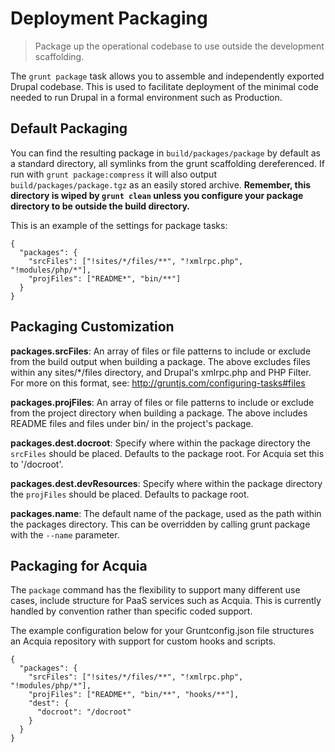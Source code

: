 # Deployment Packaging

> Package up the operational codebase to use outside the development scaffolding.

The `grunt package` task allows you to assemble and independently exported
Drupal codebase. This is used to facilitate deployment of the minimal code
needed to run Drupal in a formal environment such as Production.

## Default Packaging

You can find the resulting package in `build/packages/package` by default as a
standard directory, all symlinks from the grunt scaffolding dereferenced. If
run with `grunt package:compress` it will also output
`build/packages/package.tgz` as an easily stored archive. **Remember, this
directory is wiped by `grunt clean` unless you configure your package directory
to be outside the build directory.**

This is an example of the settings for package tasks:

```
{
  "packages": {
    "srcFiles": ["!sites/*/files/**", "!xmlrpc.php", "!modules/php/*"],
    "projFiles": ["README*", "bin/**"]
  }
}
```

## Packaging Customization

**packages.srcFiles**: An array of files or file patterns to include or exclude
from the build output when building a package. The above excludes files within
any sites/*/files directory, and Drupal's xmlrpc.php and PHP Filter. For more on
this format, see: http://gruntjs.com/configuring-tasks#files

**packages.projFiles**: An array of files or file patterns to include or exclude
from the project directory when building a package. The above includes README
files and files under bin/ in the project's package.

**packages.dest.docroot**: Specify where within the package directory the
`srcFiles` should be placed. Defaults to the package root. For Acquia set this
to '/docroot'.

**packages.dest.devResources**: Specify where within the package directory the
`projFiles` should be placed. Defaults to package root.

**packages.name**: The default name of the package, used as the path within the
packages directory. This can be overridden by calling grunt package with the
`--name` parameter.

## Packaging for Acquia

The `package` command has the flexibility to support many different use cases,
include structure for PaaS services such as Acquia. This is currently handled
by convention rather than specific coded support.

The example configuration below for your Gruntconfig.json file structures an
Acquia repository with support for custom hooks and scripts.

```
{
  "packages": {
    "srcFiles": ["!sites/*/files/**", "!xmlrpc.php", "!modules/php/*"],
    "projFiles": ["README*", "bin/**", "hooks/**"],
    "dest": {
      "docroot": "/docroot"
    }
  }
}
```
